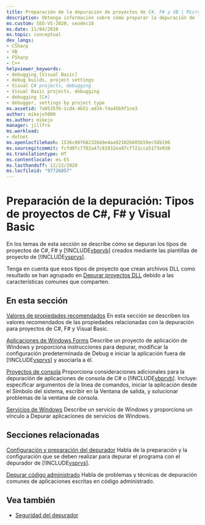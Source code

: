 ```yaml
---
title: Preparación de la depuración de proyectos de C#, F# y VB | Microsoft Docs
description: Obtenga información sobre cómo preparar la depuración de los tipos de proyectos de C#, F# y Visual Basic creados mediante las plantillas de proyecto de Visual Studio.
ms.custom: SEO-VS-2020, seodec18
ms.date: 11/04/2016
ms.topic: conceptual
dev_langs:
- CSharp
- VB
- FSharp
- C++
helpviewer_keywords:
- debugging [Visual Basic]
- debug builds, project settings
- Visual C# projects, debugging
- Visual Basic projects, debugging
- debugging [C#]
- debugger, settings by project type
ms.assetid: 7a0535f6-1cd4-4b51-ad34-f4a45b9f1ce3
author: mikejo5000
ms.author: mikejo
manager: jillfra
ms.workload:
- dotnet
ms.openlocfilehash: 1536c00f68232bb9e4aa92102b605b59ec58b196
ms.sourcegitcommit: fcfd0fc7702a47c81832ea97cf721cca5173e930
ms.translationtype: HT
ms.contentlocale: es-ES
ms.lasthandoff: 12/22/2020
ms.locfileid: "97726857"
---
```

# <a name="debugging-preparation-c-f-and-visual-basic-project-types"></a>Preparación de la depuración: Tipos de proyectos de C#, F# y Visual Basic
En los temas de esta sección se describe cómo se depuran los tipos de proyectos de C#, F# y [!INCLUDE[vbprvb](../code-quality/includes/vbprvb_md.md)] creados mediante las plantillas de proyecto de [!INCLUDE[vsprvs](../code-quality/includes/vsprvs_md.md)].

 Tenga en cuenta que esos tipos de proyecto que crean archivos DLL como resultado se han agrupado en [Depurar proyectos DLL](../debugger/debugging-dll-projects.md) debido a las características comunes que comparten.

## <a name="in-this-section"></a>En esta sección
 [Valores de propiedades recomendados](../debugger/managed-debugging-recommended-property-settings.md) En esta sección se describen los valores recomendados de las propiedades relacionadas con la depuración para proyectos de C#, F# y Visual Basic.

 [Aplicaciones de Windows Forms](../debugger/debugging-preparation-windows-forms-applications.md) Describe un proyecto de aplicación de Windows y proporciona instrucciones para depurar, modificar la configuración predeterminada de Debug e iniciar la aplicación fuera de [!INCLUDE[vsprvs](../code-quality/includes/vsprvs_md.md)] y asociarla a él.

 [Proyectos de consola](../debugger/debugging-preparation-console-projects.md) Proporciona consideraciones adicionales para la depuración de aplicaciones de consola de C# o [!INCLUDE[vbprvb](../code-quality/includes/vbprvb_md.md)]. Incluye: especificar argumentos de la línea de comandos, iniciar la aplicación desde el Símbolo del sistema, escribir en la Ventana de salida, y solucionar problemas de la ventana de consola.

 [Servicios de Windows](../debugger/debugging-preparation-windows-services.md) Describe un servicio de Windows y proporciona un vínculo a Depurar aplicaciones de servicios de Windows.

## <a name="related-sections"></a>Secciones relacionadas
 [Configuración y preparación del depurador](../debugger/debugger-settings-and-preparation.md) Habla de la preparación y la configuración que se deben realizar para depurar el programa con el depurador de [!INCLUDE[vsprvs](../code-quality/includes/vsprvs_md.md)].

 [Depurar código administrado](../debugger/debugging-managed-code.md) Habla de problemas y técnicas de depuración comunes de aplicaciones escritas en código administrado.

## <a name="see-also"></a>Vea también
- [Seguridad del depurador](../debugger/debugger-security.md)